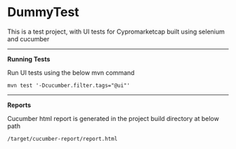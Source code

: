 # DummyTest

This is a test project, with UI tests for Cypromarketcap built using selenium and cucumber

***
**Running Tests**

Run UI tests using the below mvn command 

````
mvn test '-Dcucumber.filter.tags="@ui"'
````

***

**Reports**

Cucumber html report is generated in the project build directory at below path

````
/target/cucumber-report/report.html
````